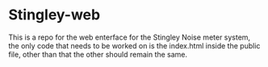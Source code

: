 # Stingley-web

This is a repo for the web enterface for the Stingley Noise meter system, the only code that needs to be worked on is the index.html inside the public file, other than that the other should remain the same.
